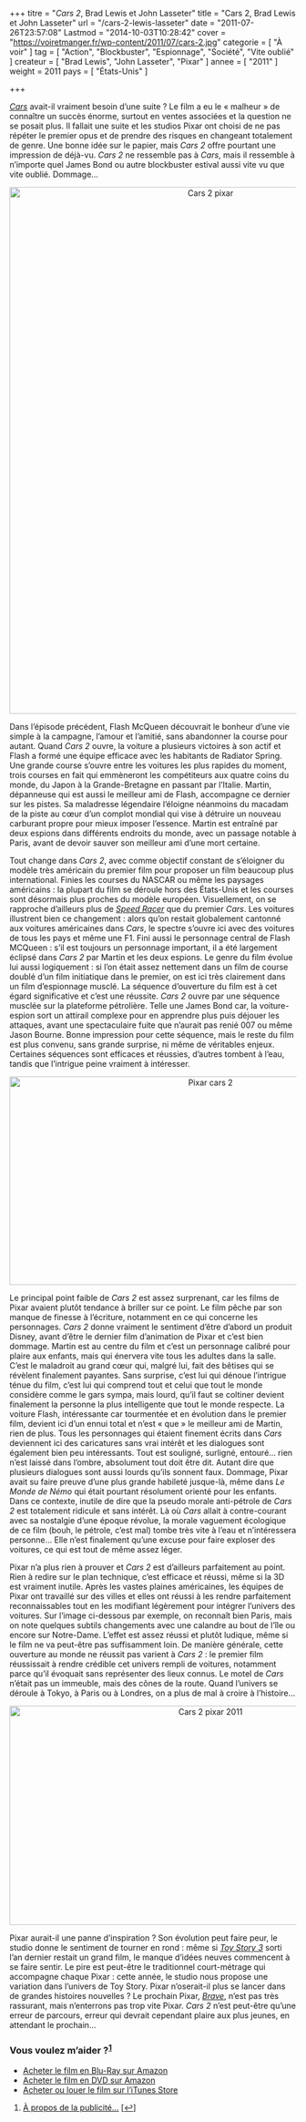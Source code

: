 +++
titre = "<em>Cars 2</em>, Brad Lewis et John Lasseter"
title = "Cars 2, Brad Lewis et John Lasseter"
url = "/cars-2-lewis-lasseter"
date = "2011-07-26T23:57:08"
Lastmod = "2014-10-03T10:28:42"
cover = "https://voiretmanger.fr/wp-content/2011/07/cars-2.jpg"
categorie = [ "À voir" ]
tag = [ "Action", "Blockbuster", "Espionnage", "Société", "Vite oublié" ]
createur = [ "Brad Lewis", "John Lasseter", "Pixar" ]
annee = [ "2011" ]
weight = 2011
pays = [ "États-Unis" ]

+++

<p><em><a href="https://voiretmanger.fr/2011/07/25/cars-pixar/">Cars</a></em> avait-il vraiment besoin d&rsquo;une suite ? Le film a eu le &laquo;&nbsp;malheur&nbsp;&raquo; de connaître un succès énorme, surtout en ventes associées et la question ne se posait plus. Il fallait une suite et les studios Pixar ont choisi de ne pas répéter le premier opus et de prendre des risques en changeant totalement de genre. Une bonne idée sur le papier, mais <em>Cars 2</em> offre pourtant une impression de déjà-vu. <em>Cars 2</em> ne ressemble pas à <em>Cars</em>, mais il ressemble à n&rsquo;importe quel James Bond ou autre blockbuster estival aussi vite vu que vite oublié. Dommage…</p>
<div style="text-align: center;"><a href="http://www.allocine.fr/film/fichefilm_gen_cfilm=135530.html"><img class="aligncenter" style="border-style: initial; border-color: initial; border-width: 0px;" src="https://voiretmanger.fr/wp-content/2011/07/cars-2-pixar.jpg" alt="Cars 2 pixar" width="690" height="925" border="0" /></a></div>
<p>Dans l&rsquo;épisode précédent, Flash McQueen découvrait le bonheur d&rsquo;une vie simple à la campagne, l&rsquo;amour et l&rsquo;amitié, sans abandonner la course pour autant. Quand <em>Cars 2</em> ouvre, la voiture a plusieurs victoires à son actif et Flash a formé une équipe efficace avec les habitants de Radiator Spring. Une grande course s&rsquo;ouvre entre les voitures les plus rapides du moment, trois courses en fait qui emmèneront les compétiteurs aux quatre coins du monde, du Japon à la Grande-Bretagne en passant par l&rsquo;Italie. Martin, dépanneuse qui est aussi le meilleur ami de Flash, accompagne ce dernier sur les pistes. Sa maladresse légendaire l&rsquo;éloigne néanmoins du macadam de la piste au cœur d&rsquo;un complot mondial qui vise à détruire un nouveau carburant propre pour mieux imposer l&rsquo;essence. Martin est entraîné par deux espions dans différents endroits du monde, avec un passage notable à Paris, avant de devoir sauver son meilleur ami d&rsquo;une mort certaine.</p>
<p>Tout change dans <em>Cars 2</em>, avec comme objectif constant de s&rsquo;éloigner du modèle très américain du premier film pour proposer un film beaucoup plus international. Finies les courses du NASCAR ou même les paysages américains : la plupart du film se déroule hors des États-Unis et les courses sont désormais plus proches du modèle européen. Visuellement, on se rapproche d&rsquo;ailleurs plus de <em><a href="https://voiretmanger.fr/2011/03/08/speed-racer-wachowski/">Speed Racer</a></em> que du premier <em>Cars</em>. Les voitures illustrent bien ce changement : alors qu&rsquo;on restait globalement cantonné aux voitures américaines dans <em>Cars</em>, le spectre s&rsquo;ouvre ici avec des voitures de tous les pays et même une F1. Fini aussi le personnage central de Flash MCQueen : s&rsquo;il est toujours un personnage important, il a été largement éclipsé dans <em>Cars 2</em> par Martin et les deux espions. Le genre du film évolue lui aussi logiquement : si l&rsquo;on était assez nettement dans un film de course doublé d&rsquo;un film initiatique dans le premier, on est ici très clairement dans un film d&rsquo;espionnage musclé. La séquence d&rsquo;ouverture du film est à cet égard significative et c&rsquo;est une réussite. <em>Cars 2</em> ouvre par une séquence musclée sur la plateforme pétrolière. Telle une James Bond car, la voiture-espion sort un attirail complexe pour en apprendre plus puis déjouer les attaques, avant une spectaculaire fuite que n&rsquo;aurait pas renié 007 ou même Jason Bourne. Bonne impression pour cette séquence, mais le reste du film est plus convenu, sans grande surprise, ni même de véritables enjeux. Certaines séquences sont efficaces et réussies, d&rsquo;autres tombent à l&rsquo;eau, tandis que l&rsquo;intrigue peine vraiment à intéresser.</p>
<div style="text-align: center;"><img class="aligncenter" style="border-style: initial; border-color: initial; border-width: 0px;" src="https://voiretmanger.fr/wp-content/2011/07/pixar-cars-2.jpg" alt="Pixar cars 2" width="690" height="366" border="0" /></div>
<p>Le principal point faible de <em>Cars 2</em> est assez surprenant, car les films de Pixar avaient plutôt tendance à briller sur ce point. Le film pêche par son manque de finesse à l&rsquo;écriture, notamment en ce qui concerne les personnages. <em>Cars 2</em> donne vraiment le sentiment d&rsquo;être d&rsquo;abord un produit Disney, avant d&rsquo;être le dernier film d&rsquo;animation de Pixar et c&rsquo;est bien dommage. Martin est au centre du film et c&rsquo;est un personnage calibré pour plaire aux enfants, mais qui énervera vite tous les adultes dans la salle. C&rsquo;est le maladroit au grand cœur qui, malgré lui, fait des bêtises qui se révèlent finalement payantes. Sans surprise, c&rsquo;est lui qui dénoue l&rsquo;intrigue ténue du film, c&rsquo;est lui qui comprend tout et celui que tout le monde considère comme le gars sympa, mais lourd, qu&rsquo;il faut se coltiner devient finalement la personne la plus intelligente que tout le monde respecte. La voiture Flash, intéressante car tourmentée et en évolution dans le premier film, devient ici d&rsquo;un ennui total et n&rsquo;est &laquo;&nbsp;que&nbsp;&raquo; le meilleur ami de Martin, rien de plus. Tous les personnages qui étaient finement écrits dans <em>Cars</em> deviennent ici des caricatures sans vrai intérêt et les dialogues sont également bien peu intéressants. Tout est souligné, surligné, entouré… rien n&rsquo;est laissé dans l&rsquo;ombre, absolument tout doit être dit. Autant dire que plusieurs dialogues sont aussi lourds qu&rsquo;ils sonnent faux. Dommage, Pixar avait su faire preuve d&rsquo;une plus grande habileté jusque-là, même dans <em>Le Monde de Némo</em> qui était pourtant résolument orienté pour les enfants. Dans ce contexte, inutile de dire que la pseudo morale anti-pétrole de <em>Cars 2</em> est totalement ridicule et sans intérêt. Là où <em>Cars</em> allait à contre-courant avec sa nostalgie d&rsquo;une époque révolue, la morale vaguement écologique de ce film (bouh, le pétrole, c&rsquo;est mal) tombe très vite à l&rsquo;eau et n&rsquo;intéressera personne… Elle n&rsquo;est finalement qu&rsquo;une excuse pour faire exploser des voitures, ce qui est tout de même assez léger.</p>
<p>Pixar n&rsquo;a plus rien à prouver et <em>Cars 2</em> est d&rsquo;ailleurs parfaitement au point. Rien à redire sur le plan technique, c&rsquo;est efficace et réussi, même si la 3D est vraiment inutile. Après les vastes plaines américaines, les équipes de Pixar ont travaillé sur des villes et elles ont réussi à les rendre parfaitement reconnaissables tout en les modifiant légèrement pour intégrer l&rsquo;univers des voitures. Sur l&rsquo;image ci-dessous par exemple, on reconnaît bien Paris, mais on note quelques subtils changements avec une calandre au bout de l&rsquo;île ou encore sur Notre-Dame. L&rsquo;effet est assez réussi et plutôt ludique, même si le film ne va peut-être pas suffisamment loin. De manière générale, cette ouverture au monde ne réussit pas varient à <em>Cars 2</em> : le premier film réussissait à rendre crédible cet univers rempli de voitures, notamment parce qu&rsquo;il évoquait sans représenter des lieux connus. Le motel de <em>Cars</em> n&rsquo;était pas un immeuble, mais des cônes de la route. Quand l&rsquo;univers se déroule à Tokyo, à Paris ou à Londres, on a plus de mal à croire à l&rsquo;histoire…</p>
<div style="text-align: center;"><img class="aligncenter" style="border-style: initial; border-color: initial; border-width: 0px;" src="https://voiretmanger.fr/wp-content/2011/07/cars-2-pixar-2011.jpg" alt="Cars 2 pixar 2011" width="690" height="385" border="0" /></div>
<p>Pixar aurait-il une panne d&rsquo;inspiration ? Son évolution peut faire peur, le studio donne le sentiment de tourner en rond : même si <em><a href="https://voiretmanger.fr/2010/06/25/toy-story-3-pixar/">Toy Story 3</a></em> sorti l&rsquo;an dernier restait un grand film, le manque d&rsquo;idées neuves commencent à se faire sentir. Le pire est peut-être le traditionnel court-métrage qui accompagne chaque Pixar : cette année, le studio nous propose une variation dans l&rsquo;univers de Toy Story. Pixar n&rsquo;oserait-il plus se lancer dans de grandes histoires nouvelles ? Le prochain Pixar, <em><a href="http://www.allocine.fr/film/fichefilm_gen_cfilm=135528.html">Brave</a></em>, n&rsquo;est pas très rassurant, mais n&rsquo;enterrons pas trop vite Pixar. <em>Cars 2</em> n&rsquo;est peut-être qu&rsquo;une erreur de parcours, erreur qui devrait cependant plaire aux plus jeunes, en attendant le prochain…</p>
<div class="amazon">
<h3>Vous voulez m&rsquo;aider ?<sup><a href="#footnote_0_4985" id="identifier_0_4985" class="footnote-link footnote-identifier-link" title="&Agrave; propos de la publicit&eacute;&hellip;">1</a></sup></h3>
<ul>
<li><a href="http://www.amazon.fr/gp/product/B00504TCD2/ref=as_li_ss_tl?ie=UTF8&#038;tag=leblogdenic07-21&#038;linkCode=as2&#038;camp=1642&#038;creative=19458&#038;creativeASIN=B00504TCD2">Acheter le film en Blu-Ray sur Amazon</a></li>
<li><a href="http://www.amazon.fr/gp/product/B00504TCCI/ref=as_li_ss_tl?ie=UTF8&#038;tag=leblogdenic07-21&#038;linkCode=as2&#038;camp=1642&#038;creative=19458&#038;creativeASIN=B00504TCCI">Acheter le film en DVD sur Amazon</a></li>
<li><a href="https://itunes.apple.com/fr/movie/cars-2/id458876800">Acheter ou louer le film sur l&rsquo;iTunes Store</a></li>
</ul>
</div>
<ol class="footnotes"><li id="footnote_0_4985" class="footnote"><a href="https://voiretmanger.fr/soutien/">À propos de la publicité…</a> [<a href="#identifier_0_4985" class="footnote-link footnote-back-link">&#8617;</a>]</li></ol>
